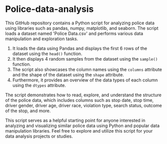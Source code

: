 # Police-data-analysis

This GitHub repository contains a Python script for analyzing police data using libraries such as pandas, numpy, matplotlib, and seaborn. The script loads a dataset named 'Police Data.csv' and performs various data manipulation and exploration tasks. 

1. It loads the data using Pandas and displays the first 6 rows of the dataset using the `head()` function.
2. It then displays 4 random samples from the dataset using the `sample()` function.
3. The script also showcases the column names using the `columns` attribute and the shape of the dataset using the `shape` attribute.
4. Furthermore, it provides an overview of the data types of each column using the `dtypes` attribute.

The script demonstrates how to read, explore, and understand the structure of the police data, which includes columns such as stop date, stop time, driver gender, driver age, driver race, violation type, search status, outcome of the stop, and more.

This script serves as a helpful starting point for anyone interested in analyzing and visualizing similar police data using Python and popular data manipulation libraries. Feel free to explore and utilize this script for your data analysis projects or studies.
